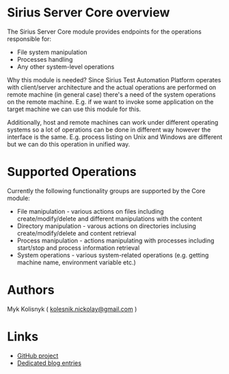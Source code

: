 # Sirius Server Core overview 

The Sirius Server Core module provides endpoints for the operations responsible for:
* File system manipulation
* Processes handling
* Any other system-level operations

Why this module is needed? Since Sirius Test Automation Platform operates with client/server architecture and the actual operations are performed on remote machine (in general case) there's a need of the system operations on the remote machine. E.g. if we want to invoke some application on the target machine we can use this module for this. 

Additionally, host and remote machines can work under different operating systems so a lot of operations can be done in different way however the interface is the same. E.g. process listing on Unix and Windows are different but we can do this operation in unified way.

# Supported Operations

Currently the following functionality groups are supported by the Core module:
* File manipulation - various actions on files including create/modify/delete and different manipulations with the content
* Directory manipulation - varous actions on directories inclusing create/modify/delete and content retrieval
* Process manipulation - actions manipulating with processes including start/stop and process information retrieval
* System operations - various system-related operations (e.g. getting machine name, environment variable etc.)

# Authors

Myk Kolisnyk ( [kolesnik.nickolay@gmail.com](mailto://kolesnik.nickolay@gmail.com) )

# Links  

* [GitHub project](https://github.com/mkolisnyk/Sirius)
* [Dedicated blog entries](http://mkolisnyk.blogspot.co.uk/search/label/Sirius)